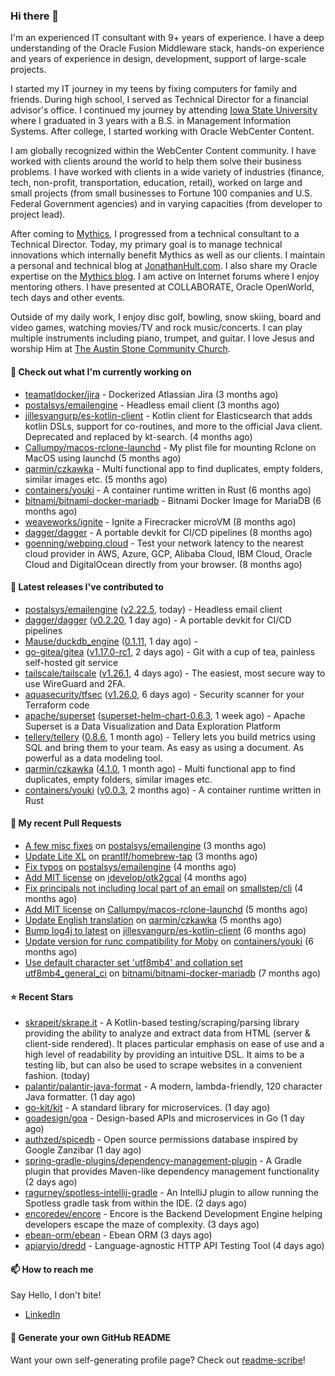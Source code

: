 ### Hi there 👋

I'm an experienced IT consultant with 9+ years of experience. I have a deep understanding of the Oracle Fusion Middleware stack, hands-on experience and years of experience in design, development, support of large-scale projects.

I started my IT journey in my teens by fixing computers for family and friends. During high school, I served as Technical Director for a financial advisor's office. I continued my journey by attending [Iowa State University](iastate.edu) where I graduated in 3 years with a B.S. in Management Information Systems. After college, I started working with Oracle WebCenter Content.

I am globally recognized within the WebCenter Content community. I have worked with clients around the world to help them solve their business problems. I have worked with clients in a wide variety of industries (finance, tech, non-profit, transportation, education, retail), worked on large and small projects (from small businesses to Fortune 100 companies and U.S. Federal Government agencies) and in varying capacities (from developer to project lead).

After coming to [Mythics](https://www.mythics.com/), I progressed from a technical consultant to a Technical Director. Today, my primary goal is to manage technical innovations which internally benefit Mythics as well as our clients. I maintain a personal and technical blog at [JonathanHult.com](https://jonathanhult.com). I also share my Oracle expertise on the [Mythics blog](https://www.mythics.com/about/blog/). I am active on Internet forums where I enjoy mentoring others. I have presented at COLLABORATE, Oracle OpenWorld, tech days and other events.

Outside of my daily work, I enjoy disc golf, bowling, snow skiing, board and video games, watching movies/TV and rock music/concerts. I can play multiple instruments including piano, trumpet, and guitar. I love Jesus and worship Him at [The Austin Stone Community Church](https://austinstone.org/).

#### 👷 Check out what I'm currently working on

- [teamatldocker/jira](https://github.com/teamatldocker/jira) - Dockerized Atlassian Jira (3 months ago)
- [postalsys/emailengine](https://github.com/postalsys/emailengine) - Headless email client (3 months ago)
- [jillesvangurp/es-kotlin-client](https://github.com/jillesvangurp/es-kotlin-client) - Kotlin client for Elasticsearch that adds kotlin DSLs, support for co-routines, and more to the official Java client. Deprecated and replaced by kt-search. (4 months ago)
- [Callumpy/macos-rclone-launchd](https://github.com/Callumpy/macos-rclone-launchd) - My plist file for mounting Rclone on MacOS using launchd (5 months ago)
- [qarmin/czkawka](https://github.com/qarmin/czkawka) - Multi functional app to find duplicates, empty folders, similar images etc. (5 months ago)
- [containers/youki](https://github.com/containers/youki) - A container runtime written in Rust (6 months ago)
- [bitnami/bitnami-docker-mariadb](https://github.com/bitnami/bitnami-docker-mariadb) - Bitnami Docker Image for MariaDB (6 months ago)
- [weaveworks/ignite](https://github.com/weaveworks/ignite) - Ignite a Firecracker microVM (8 months ago)
- [dagger/dagger](https://github.com/dagger/dagger) - A portable devkit for CI/CD pipelines (8 months ago)
- [goenning/webping.cloud](https://github.com/goenning/webping.cloud) - Test your network latency to the nearest cloud provider in AWS, Azure, GCP, Alibaba Cloud, IBM Cloud, Oracle Cloud and DigitalOcean directly from your browser. (8 months ago)

#### 🔭 Latest releases I've contributed to

- [postalsys/emailengine](https://github.com/postalsys/emailengine) ([v2.22.5](https://github.com/postalsys/emailengine/releases/tag/v2.22.5), today) - Headless email client
- [dagger/dagger](https://github.com/dagger/dagger) ([v0.2.20](https://github.com/dagger/dagger/releases/tag/v0.2.20), 1 day ago) - A portable devkit for CI/CD pipelines
- [Mause/duckdb_engine](https://github.com/Mause/duckdb_engine) ([0.1.11](https://github.com/Mause/duckdb_engine/releases/tag/0.1.11), 1 day ago) - 
- [go-gitea/gitea](https://github.com/go-gitea/gitea) ([v1.17.0-rc1](https://github.com/go-gitea/gitea/releases/tag/v1.17.0-rc1), 2 days ago) - Git with a cup of tea, painless self-hosted git service
- [tailscale/tailscale](https://github.com/tailscale/tailscale) ([v1.26.1](https://github.com/tailscale/tailscale/releases/tag/v1.26.1), 4 days ago) - The easiest, most secure way to use WireGuard and 2FA.
- [aquasecurity/tfsec](https://github.com/aquasecurity/tfsec) ([v1.26.0](https://github.com/aquasecurity/tfsec/releases/tag/v1.26.0), 6 days ago) - Security scanner for your Terraform code
- [apache/superset](https://github.com/apache/superset) ([superset-helm-chart-0.6.3](https://github.com/apache/superset/releases/tag/superset-helm-chart-0.6.3), 1 week ago) - Apache Superset is a Data Visualization and Data Exploration Platform
- [tellery/tellery](https://github.com/tellery/tellery) ([0.8.6](https://github.com/tellery/tellery/releases/tag/0.8.6), 1 month ago) - Tellery lets you build metrics using SQL and bring them to your team. As easy as using a document. As powerful as a data modeling tool.
- [qarmin/czkawka](https://github.com/qarmin/czkawka) ([4.1.0](https://github.com/qarmin/czkawka/releases/tag/4.1.0), 1 month ago) - Multi functional app to find duplicates, empty folders, similar images etc.
- [containers/youki](https://github.com/containers/youki) ([v0.0.3](https://github.com/containers/youki/releases/tag/v0.0.3), 2 months ago) - A container runtime written in Rust

#### 🔨 My recent Pull Requests

- [A few misc fixes](https://github.com/postalsys/emailengine/pull/117) on [postalsys/emailengine](https://github.com/postalsys/emailengine) (3 months ago)
- [Update Lite XL](https://github.com/prantlf/homebrew-tap/pull/1) on [prantlf/homebrew-tap](https://github.com/prantlf/homebrew-tap) (3 months ago)
- [Fix typos](https://github.com/postalsys/emailengine/pull/112) on [postalsys/emailengine](https://github.com/postalsys/emailengine) (4 months ago)
- [Add MIT license](https://github.com/jdevelop/otk2gcal/pull/1) on [jdevelop/otk2gcal](https://github.com/jdevelop/otk2gcal) (4 months ago)
- [Fix principals not including local part of an email](https://github.com/smallstep/cli/pull/635) on [smallstep/cli](https://github.com/smallstep/cli) (4 months ago)
- [Add MIT license](https://github.com/Callumpy/macos-rclone-launchd/pull/1) on [Callumpy/macos-rclone-launchd](https://github.com/Callumpy/macos-rclone-launchd) (5 months ago)
- [Update English translation](https://github.com/qarmin/czkawka/pull/585) on [qarmin/czkawka](https://github.com/qarmin/czkawka) (5 months ago)
- [Bump log4j to latest](https://github.com/jillesvangurp/es-kotlin-client/pull/76) on [jillesvangurp/es-kotlin-client](https://github.com/jillesvangurp/es-kotlin-client) (6 months ago)
- [Update version for runc compatibility for Moby](https://github.com/containers/youki/pull/530) on [containers/youki](https://github.com/containers/youki) (6 months ago)
- [Use default character set &#39;utf8mb4&#39; and collation set utf8mb4_general_ci](https://github.com/bitnami/bitnami-docker-mariadb/pull/255) on [bitnami/bitnami-docker-mariadb](https://github.com/bitnami/bitnami-docker-mariadb) (7 months ago)

#### ⭐ Recent Stars

- [skrapeit/skrape.it](https://github.com/skrapeit/skrape.it) - A Kotlin-based testing/scraping/parsing library providing the ability to analyze and extract data from HTML (server &amp; client-side rendered). It places particular emphasis on ease of use and a high level of readability by providing an intuitive DSL. It aims to be a testing lib, but can also be used to scrape websites in a convenient fashion. (today)
- [palantir/palantir-java-format](https://github.com/palantir/palantir-java-format) - A modern, lambda-friendly, 120 character Java formatter. (1 day ago)
- [go-kit/kit](https://github.com/go-kit/kit) - A standard library for microservices. (1 day ago)
- [goadesign/goa](https://github.com/goadesign/goa) - Design-based APIs and microservices in Go (1 day ago)
- [authzed/spicedb](https://github.com/authzed/spicedb) - Open source permissions database inspired by Google Zanzibar (1 day ago)
- [spring-gradle-plugins/dependency-management-plugin](https://github.com/spring-gradle-plugins/dependency-management-plugin) - A Gradle plugin that provides Maven-like dependency management functionality (2 days ago)
- [ragurney/spotless-intellij-gradle](https://github.com/ragurney/spotless-intellij-gradle) - An IntelliJ plugin to allow running the Spotless gradle task from within the IDE. (2 days ago)
- [encoredev/encore](https://github.com/encoredev/encore) - Encore is the Backend Development Engine helping developers escape the maze of complexity. (3 days ago)
- [ebean-orm/ebean](https://github.com/ebean-orm/ebean) - Ebean ORM (3 days ago)
- [apiaryio/dredd](https://github.com/apiaryio/dredd) - Language-agnostic HTTP API Testing Tool (4 days ago)

#### 📫 How to reach me

Say Hello, I don't bite!

- [LinkedIn](https://www.linkedin.com/in/jonathanhult)

#### 📖 Generate your own GitHub README

Want your own self-generating profile page? Check out [readme-scribe](https://github.com/muesli/readme-scribe)!
